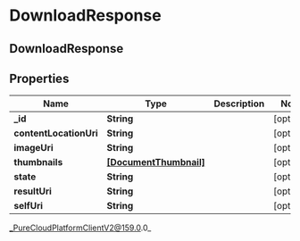 # DownloadResponse

## DownloadResponse

## Properties

|Name | Type | Description | Notes|
|------------ | ------------- | ------------- | -------------|
| **_id** | **String** |  | [optional] |
| **contentLocationUri** | **String** |  | [optional] |
| **imageUri** | **String** |  | [optional] |
| **thumbnails** | [**[DocumentThumbnail]**](DocumentThumbnail) |  | [optional] |
| **state** | **String** |  | [optional] |
| **resultUri** | **String** |  | [optional] |
| **selfUri** | **String** |  | [optional] |



_PureCloudPlatformClientV2@159.0.0_
